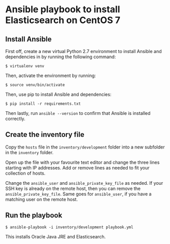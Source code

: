 # Ansible playbook to install Elasticsearch on CentOS 7

## Install Ansible

First off, create a new virtual Python 2.7 environment to install Ansible and
dependencies in by running the following command:

```
$ virtualenv venv
```

Then, activate the environment by running:

``` 
$ source venv/bin/activate
```

Then, use pip to install Ansible and dependencies:

```
$ pip install -r requirements.txt
```

Then lastly, run `ansible --version` to confirm that Ansible is installed
correctly.

## Create the inventory file

Copy the `hosts` file in the `inventory/development` folder into a new
subfolder in the `inventory` folder.

Open up the file with your favourite text editor and change the three lines
starting with IP addresses. Add or remove lines as needed to fit your
collection of hosts.

Change the `ansible_user` and `ansible_private_key_file` as needed.
If your SSH key is already on the remote host, then you can remove the
`ansible_private_key_file`. Same goes for `ansible_user`, if you have a
matching user on the remote host.

## Run the playbook

```
$ ansible-playbook -i inventory/development playbook.yml
```

This installs Oracle Java JRE and Elasticsearch.
